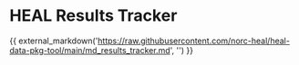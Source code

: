 # HEAL Results Tracker


{{ external_markdown('https://raw.githubusercontent.com/norc-heal/heal-data-pkg-tool/main/md_results_tracker.md', '') }}